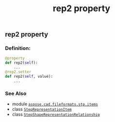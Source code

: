 ﻿---
title: rep2 property
second_title: Aspose.CAD for Python via .NET API References
description: 
type: docs
weight: 70
url: /python-net/aspose.cad.fileformats.stp.items/stepshaperepresentationrelationship/rep2/
is_root: false
---

## rep2 property

### Definition:
```python
@property
def rep2(self):
    ...
@rep2.setter
def rep2(self, value):
    ...
```

### See Also
* module [`aspose.cad.fileformats.stp.items`](../../)
* class [`StepRepresentationItem`](/cad/python-net/aspose.cad.fileformats.stp.items/steprepresentationitem)
* class [`StepShapeRepresentationRelationship`](/cad/python-net/aspose.cad.fileformats.stp.items/stepshaperepresentationrelationship)
